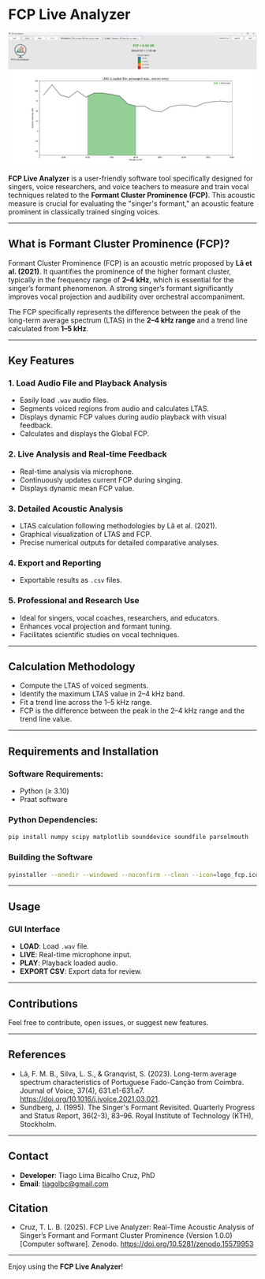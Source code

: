 
# FCP Live Analyzer

![FCP Live Analyzer GUI](figures/gui.png)

**FCP Live Analyzer** is a user-friendly software tool specifically designed for singers, voice researchers, and voice teachers to measure and train vocal techniques related to the **Formant Cluster Prominence (FCP)**. This acoustic measure is crucial for evaluating the "singer's formant," an acoustic feature prominent in classically trained singing voices.

---

## What is Formant Cluster Prominence (FCP)?

Formant Cluster Prominence (FCP) is an acoustic metric proposed by **Lã et al. (2021)**. It quantifies the prominence of the higher formant cluster, typically in the frequency range of **2–4 kHz**, which is essential for the singer’s formant phenomenon. A strong singer’s formant significantly improves vocal projection and audibility over orchestral accompaniment.

The FCP specifically represents the difference between the peak of the long-term average spectrum (LTAS) in the **2–4 kHz range** and a trend line calculated from **1–5 kHz**.

---

## Key Features

### 1. Load Audio File and Playback Analysis
- Easily load `.wav` audio files.
- Segments voiced regions from audio and calculates LTAS.
- Displays dynamic FCP values during audio playback with visual feedback.
- Calculates and displays the Global FCP.

### 2. Live Analysis and Real-time Feedback
- Real-time analysis via microphone.
- Continuously updates current FCP during singing.
- Displays dynamic mean FCP value.

### 3. Detailed Acoustic Analysis
- LTAS calculation following methodologies by Lã et al. (2021).
- Graphical visualization of LTAS and FCP.
- Precise numerical outputs for detailed comparative analyses.

### 4. Export and Reporting
- Exportable results as `.csv` files.

### 5. Professional and Research Use
- Ideal for singers, vocal coaches, researchers, and educators.
- Enhances vocal projection and formant tuning.
- Facilitates scientific studies on vocal techniques.

---

## Calculation Methodology

- Compute the LTAS of voiced segments.
- Identify the maximum LTAS value in 2–4 kHz band.
- Fit a trend line across the 1–5 kHz range.
- FCP is the difference between the peak in the 2–4 kHz range and the trend line value.

---

## Requirements and Installation

### Software Requirements:
- Python (≥ 3.10)
- Praat software

### Python Dependencies:
```bash
pip install numpy scipy matplotlib sounddevice soundfile parselmouth
```

### Building the Software
```bash
pyinstaller --onedir --windowed --noconfirm --clean --icon=logo_fcp.ico fcp_live_gui.py
```

---

## Usage

### GUI Interface
- **LOAD**: Load `.wav` file.
- **LIVE**: Real-time microphone input.
- **PLAY**: Playback loaded audio.
- **EXPORT CSV**: Export data for review.

---

## Contributions
Feel free to contribute, open issues, or suggest new features.

---

## References
- Lã, F. M. B., Silva, L. S., & Granqvist, S. (2023). Long-term average spectrum characteristics of Portuguese Fado-Canção from Coimbra. Journal of Voice, 37(4), 631.e1-631.e7. https://doi.org/10.1016/j.jvoice.2021.03.021.
- Sundberg, J. (1995). The Singer's Formant Revisited. Quarterly Progress and Status Report, 36(2-3), 83–96. Royal Institute of Technology (KTH), Stockholm.

---

## Contact
- **Developer**: Tiago Lima Bicalho Cruz, PhD
- **Email**: tiagolbc@gmail.com

## Citation
- Cruz, T. L. B. (2025). FCP Live Analyzer: Real-Time Acoustic Analysis of Singer’s Formant and Formant Cluster Prominence (Version 1.0.0) [Computer software]. Zenodo. https://doi.org/10.5281/zenodo.15579953

---

Enjoy using the **FCP Live Analyzer**!
